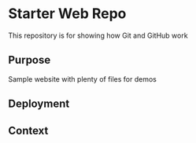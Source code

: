 # Starter Web Repo

This repository is for showing how Git and GitHub work

## Purpose

Sample website with plenty of files for demos
## Deployment
## Context
